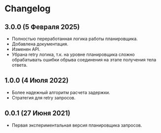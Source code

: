 # Changelog

## 3.0.0 (5 Февраля 2025)

- Полностью переработанная логика работы планировщика.
- Добавлена документация.
- Изменен API.
- Убрана retry логика, т.к. на уровне планировщика сложно обрабатывать ошибки обрыва соединения на этапе получения тела ответа.

## 1.0.0 (4 Июля 2022)

- Более надежный алгоритм расчета задержки.
- Стратегия для retry запросов.

## 0.0.1 (27 Июня 2021)

- Первая экспериментальная версия планировщика запросов.
